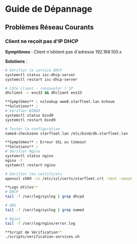 # Guide de Dépannage 

## Problèmes Réseau Courants

### Client ne reçoit pas d'IP DHCP
**Symptômes** : Client n'obtient pas d'adresse 192.168.100.x

**Solutions** :
```bash
# Vérifier le service DHCP
systemctl status isc-dhcp-server
systemctl restart isc-dhcp-server

# Côté client - renouveler l'IP
dhclient -r ens33 && dhclient ens33

**Symptômes** : nslookup www8.starfleet.lan échoue
**Solutions** :
# Vérifier BIND9
systemctl status bind9
systemctl restart bind9

# Tester la configuration
named-checkzone starfleet.lan /etc/bind/db.starfleet.lan

**Symptômes** : Erreur SSL ou timeout
**Solutions** :
# Vérifier Nginx
systemctl status nginx
nginx -t
systemctl restart nginx

# Vérifier les certificats
openssl x509 -in /etc/ssl/certs/starfleet.crt -text -noout

**Logs Utiles**
# DHCP
tail -f /var/log/syslog | grep dhcpd

# DNS  
tail -f /var/log/syslog | grep named

# Nginx
tail -f /var/log/nginx/error.log

**Script de Vérification**
./scripts/verification-services.sh

